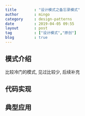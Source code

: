 ```yaml
---
title        : "设计模式之备忘录模式"
author       : mingo
category     : design-patterns
date         : 2019-04-05 09:55
layout       : post
tag          : ["设计模式","原创"]
blog         : true
---
```


## 模式介绍

比较冷门的模式, 见过比较少, 后续补充

## 代码实现

## 典型应用
